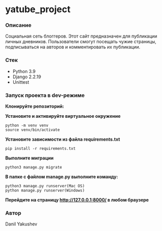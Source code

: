 
# yatube_project
### Описание
Социальная сеть блоггеров. 
Этот сайт предназначен для публикации личных дневников. 
Пользователи смогут посещать чужие страницы, подписываться на авторов и комментировать их публикации.

### Стек
- Python 3.9
- Django 2.2.19
- Unittest

### Запуск проекта в dev-режиме
**Клонируйте репозиторий:**

**Установите и активируйте виртуальное окружение**
```
python -m venv venv
source venv/bin/activate
```

**Установите зависимости из файла requirements.txt**

```
pip install -r requirements.txt
```

**Выполните миграции**

```
python3 manage.py migrate
```

**В папке с файлом manage.py выполните команду:**

```
python3 manage.py runserver(Mac OS)
python manage.py runserver(Windows)
```

**Перейдите на страницу http://127.0.0.1:8000/ в любом браузере**

### Автор
Danil Yakushev
